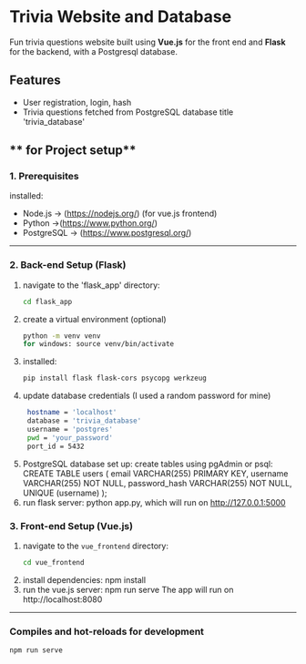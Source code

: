 # Trivia Website and Database

Fun trivia questions website built using **Vue.js** for the front end and **Flask** for the backend, with a Postgresql database.

## Features
- User registration, login, hash
- Trivia questions fetched from PostgreSQL database title 'trivia_database'


## ** for Project setup**
### **1. Prerequisites**

installed:

- Node.js -> (https://nodejs.org/) (for vue.js frontend)
- Python ->(https://www.python.org/) 
- PostgreSQL -> (https://www.postgresql.org/) 

---

### **2. Back-end Setup (Flask)**
1. navigate to the 'flask_app' directory:
   ```bash
   cd flask_app
2. create a virtual environment (optional)
   ```bash
   python -m venv venv
   for windows: source venv/bin/activate
3. installed:
   ```bash
   pip install flask flask-cors psycopg werkzeug
4. update database credentials (I used a random password for mine)
   ```bash
    hostname = 'localhost'
    database = 'trivia_database'
    username = 'postgres'
    pwd = 'your_password'
    port_id = 5432
5. PostgreSQL database set up:
    create tables using pgAdmin or psql:
    CREATE TABLE users (
        email VARCHAR(255) PRIMARY KEY,
        username VARCHAR(255) NOT NULL,
        password_hash VARCHAR(255) NOT NULL,
        UNIQUE (username)
    );
6. run flask server: python app.py, which will run on http://127.0.0.1:5000


### **3. Front-end Setup (Vue.js)**

1. navigate to the `vue_frontend` directory:
   ```bash
   cd vue_frontend
2. install dependencies: npm install
3. run the vue.js server: npm run serve
The app will run on http://localhost:8080

--- 

### Compiles and hot-reloads for development
```
npm run serve
```

